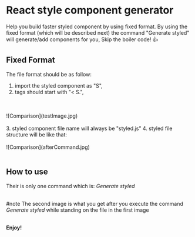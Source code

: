 # React style component generator
Help you build faster styled component by using fixed format.
By using the fixed format (which will be described next) the command "Generate styled" will generate/add components for you,
Skip the boiler code! :+1:

## Fixed Format
The file format should be as follow: 
1. import the styled component as "S",
2. tags should start with "< S.",
<br />
<br />
![Comparison](testImage.jpg)
<br />
<br />
3. styled component file name will always be "styled.js"
4. styled file structure will be like that: 
<br />
<br />
![Comparison](afterCommand.jpg)
<br />
<br />

## How to use
Their is only one command which is:
*Generate styled*
<br />
<br />

#note
The second image is what you get after you execute the command *Generate styled* while standing on the file in the first image
<br />
<br />

**Enjoy!**